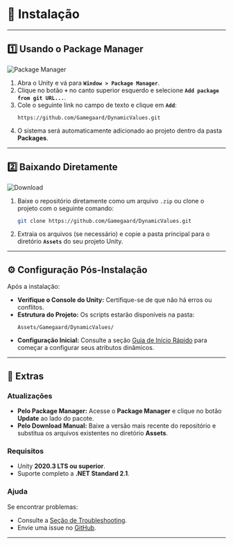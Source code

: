 # 🚀 Instalação

---

## **1️⃣ Usando o Package Manager**

![Package Manager](https://img.shields.io/badge/Unity%20Package%20Manager-blue?style=flat-square)

1. Abra o Unity e vá para **`Window > Package Manager`**.
2. Clique no botão **`+`** no canto superior esquerdo e selecione **`Add package from git URL...`**.
3. Cole o seguinte link no campo de texto e clique em **`Add`**:
   ```
   https://github.com/Gamegaard/DynamicValues.git
   ```
4. O sistema será automaticamente adicionado ao projeto dentro da pasta **Packages**.

---

## **2️⃣ Baixando Diretamente**

![Download](https://img.shields.io/badge/Direct%20Download-green?style=flat-square)

1. Baixe o repositório diretamente como um arquivo `.zip` ou clone o projeto com o seguinte comando:
   ```bash
   git clone https://github.com/Gamegaard/DynamicValues.git
   ```
2. Extraia os arquivos (se necessário) e copie a pasta principal para o diretório **`Assets`** do seu projeto Unity.

---

## **⚙️ Configuração Pós-Instalação**

Após a instalação:

- **Verifique o Console do Unity:** Certifique-se de que não há erros ou conflitos.
- **Estrutura do Projeto:** Os scripts estarão disponíveis na pasta:
  ```
  Assets/Gamegaard/DynamicValues/
  ```
- **Configuração Inicial:** Consulte a seção [Guia de Início Rápido](./GettingStarted.md) para começar a configurar seus atributos dinâmicos.

---

## **📢 Extras**

### **Atualizações**
- **Pelo Package Manager:** Acesse o **Package Manager** e clique no botão **Update** ao lado do pacote.
- **Pelo Download Manual:** Baixe a versão mais recente do repositório e substitua os arquivos existentes no diretório **Assets**.

### **Requisitos**
- Unity **2020.3 LTS ou superior**.
- Suporte completo a **.NET Standard 2.1**.

### **Ajuda**
Se encontrar problemas:
- Consulte a [Seção de Troubleshooting](./Troubleshooting.md).
- Envie uma issue no [GitHub](https://github.com/Gamegaard/DynamicValues/issues).

---
